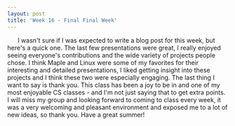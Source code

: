 ```yaml
---
layout: post
title: 'Week 16 - Final Final Week'
---
```


&nbsp;&nbsp;&nbsp;&nbsp;&nbsp;&nbsp;I wasn't sure if I was expected to write a blog post for this week, but here's a quick one. The last few presentations were great, I really enjoyed seeing everyone's contributions and the wide variety of projects people chose. I think Maple and Linux were some of my favorites for their interesting and detailed presentations, I liked getting insight into these projects and I think these two were especially engaging. The last thing I want to say is thank you. This class has been a joy to be in and one of my most enjoyable CS classes - and I'm not just saying that to get extra points. I will miss my group and looking forward to coming to class every week, it was a very welcoming and pleasant environment and exposed me to a lot of new ideas, so thank you. Have a great summer!